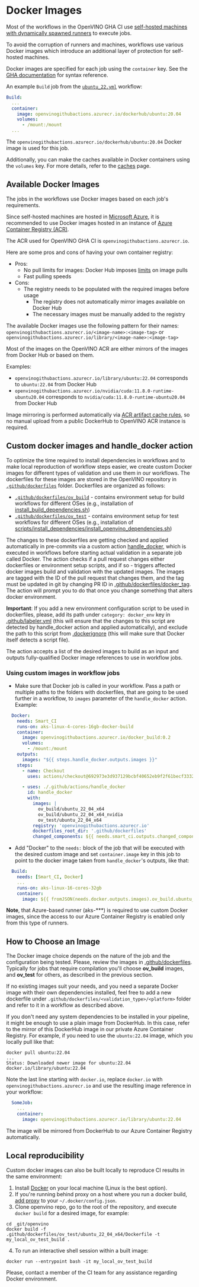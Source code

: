 # Docker Images

Most of the workflows in the OpenVINO GHA CI use [self-hosted machines with dynamically spawned runners](./runners.md)
to execute jobs.

To avoid the corruption of runners and machines, workflows use various Docker images
which introduce an additional layer of protection for self-hosted machines.

Docker images are specified for each job using the `container` key. See the
[GHA documentation](https://docs.github.com/en/actions/using-jobs/running-jobs-in-a-container)
for syntax reference.

An example `Build` job from the [`ubuntu_22.yml`](./../../../../.github/workflows/ubuntu_22.yml) workflow:
```yaml
Build:
  ...
  container:
    image: openvinogithubactions.azurecr.io/dockerhub/ubuntu:20.04
    volumes:
      - /mount:/mount
  ...
```

The `openvinogithubactions.azurecr.io/dockerhub/ubuntu:20.04` Docker image is used for this job.

Additionally, you can make the caches available in Docker containers using the `volumes` key.
For more details, refer to the [caches](./caches.md) page.

## Available Docker Images

The jobs in the workflows use Docker images based on each job's requirements.

Since self-hosted machines are hosted in [Microsoft Azure](https://azure.microsoft.com/en-us),
it is recommended to use Docker images hosted in an instance of [Azure Container Registry (ACR)](https://azure.microsoft.com/en-us/products/container-registry).

The ACR used for OpenVINO GHA CI is `openvinogithubactions.azurecr.io`.

Here are some pros and cons of having your own container registry:
* Pros:
  * No pull limits for images: Docker Hub imposes [limits](https://docs.docker.com/docker-hub/download-rate-limit/) on image pulls
  * Fast pulling speeds
* Cons:
  * The registry needs to be populated with the required images before usage
    * The registry does not automatically mirror images available on Docker Hub
    * The necessary images must be manually added to the registry

The available Docker images use the following pattern for their names: `openvinogithubactions.azurecr.io/<image-name>:<image-tag>` or `openvinogithubactions.azurecr.io/library/<image-name>:<image-tag>`

Most of the images on the OpenVINO ACR are either mirrors of the images from Docker Hub or based on them.

Examples:
* `openvinogithubactions.azurecr.io/library/ubuntu:22.04` corresponds to `ubuntu:22.04` from Docker Hub
* `openvinogithubactions.azurecr.io/nvidia/cuda:11.8.0-runtime-ubuntu20.04` corresponds to `nvidia/cuda:11.8.0-runtime-ubuntu20.04` from Docker Hub

Image mirroring is performed automatically via [ACR artifact cache rules](https://learn.microsoft.com/en-us/azure/container-registry/container-registry-artifact-cache),
so no manual upload from a public DockerHub to OpenVINO ACR instance is required. 

## Custom docker images and handle_docker action

To optimize the time required to install dependencies in workflows and to make local reproduction of workflow steps easier, 
we create custom Docker images for different types of validation and use them in our workflows. 
The dockerfiles for these images are stored in the OpenVINO repository in [`.github/dockerfiles`](./../../../../.github/dockerfiles) 
folder. Dockerfiles are organized as follows:

* [`.github/dockerfiles/ov_build`](./../../../../.github/dockerfiles/ov_build) - contains environment setup for 
build workflows for different OSes (e.g., installation of [install_build_dependencies.sh](./../../../../install_build_dependencies.sh))
* [`.github/dockerfiles/ov_test`](./../../../../.github/dockerfiles/ov_test) - contains environment setup for 
test workflows for different OSes (e.g., installation of [scripts/install_dependencies/install_openvino_dependencies.sh](./../../../../scripts/install_dependencies/install_openvino_dependencies.sh))

The changes to these dockerfiles are getting checked and applied automatically in pre-commits via a custom action
[handle_docker](./../../../../.github/actions/handle_docker), which is executed in workflows before starting actual 
validation in a separate job called Docker. The action checks if a pull request changes either dockerfiles or 
environment setup scripts, and if so - triggers affected docker images build and validation with the updated images.
The images are tagged with the ID of the pull request that changes them, and the tag must be updated in git by changing 
PR ID in [.github/dockerfiles/docker_tag](./../../../../.github/dockerfiles/docker_tag). The action will prompt you 
to do that once you change something that alters docker environment.

**Important**: If you add a new environment configuration script to be used in dockerfiles, please, add its path under 
`category: docker_env` key in [.github/labeler.yml](./../../../../.github/labeler.yml) (this will 
ensure that the changes to this script are detected by handle_docker action and applied automatically), and exclude 
the path to this script from [.dockerignore](./../../../../.dockerignore) (this will make sure that Docker itself 
detects a script file).

The action accepts a list of the desired images to build as an input and outputs fully-qualified Docker image references
to use in workflow jobs.

### Using custom images in workflow jobs

* Make sure that Docker job is called in your workflow. Pass a path or multiple paths to the folders with dockerfiles, 
that are going to be used further in a workflow, to `images` parameter of the `handle_docker` action. Example:
```yaml
  Docker:
    needs: Smart_CI
    runs-on: aks-linux-4-cores-16gb-docker-build
    container:
      image: openvinogithubactions.azurecr.io/docker_build:0.2
      volumes:
        - /mount:/mount
    outputs:
      images: "${{ steps.handle_docker.outputs.images }}"
    steps:
      - name: Checkout
        uses: actions/checkout@692973e3d937129bcbf40652eb9f2f61becf3332 # v4.1.7

      - uses: ./.github/actions/handle_docker
        id: handle_docker
        with:
          images: |
            ov_build/ubuntu_22_04_x64
            ov_build/ubuntu_22_04_x64_nvidia
            ov_test/ubuntu_22_04_x64
          registry: 'openvinogithubactions.azurecr.io'
          dockerfiles_root_dir: '.github/dockerfiles'
          changed_components: ${{ needs.smart_ci.outputs.changed_components }}
```
* Add "Docker" to the `needs:` block of the job that will be executed with the desired custom image and set 
`container.image` key in this job to point to the docker image taken from `handle_docker`'s outputs, like that: 
```yaml
  Build:
    needs: [Smart_CI, Docker]
    ...
    runs-on: aks-linux-16-cores-32gb
    container:
      image: ${{ fromJSON(needs.docker.outputs.images).ov_build.ubuntu_22_04_x64 }}
```
**Note**, that Azure-based runner (aks-***) is required to use custom Docker images, since the access to our 
Azure Container Registry is enabled only from this type of runners.


## How to Choose an Image

The Docker image choice depends on the nature of the job and the configuration being tested. Please, review the images 
in [.github/dockerfiles](./../../../../.github/dockerfiles). Typically for jobs that require compilation you'll
choose **ov_build** images, and **ov_test** for others, as described in the previous section.

If no existing images suit your needs, and you need a separate Docker image with their own dependencies installed, 
feel free to add a new dockerfile under `.github/dockerfiles/<validation_type>/<platform>` folder and refer to it 
in a workflow as described above.

If you don't need any system dependencies to be installed in your pipeline, it might be enough to use a plain
image from DockerHub. In this case, refer to the mirror of this DockerHub image in our 
private Azure Container Registry. For example, if you need to use the `ubuntu:22.04` image, which you locally pull like that:
```
docker pull ubuntu:22.04
...
Status: Downloaded newer image for ubuntu:22.04
docker.io/library/ubuntu:22.04
```
Note the last line starting with `docker.io`, replace `docker.io` with `openvinogithubactions.azurecr.io` and use the 
resulting image reference in your workflow:
```yaml
  SomeJob:
    ...
    container:
      image: openvinogithubactions.azurecr.io/library/ubuntu:22.04
```
The image will be mirrored from DockerHub to our Azure Container Registry automatically.


## Local reproducibility

Custom docker images can also be built locally to reproduce CI results in the same environment:
1. Install [Docker](https://docs.docker.com/engine/install) on your local machine (Linux is the best option).
2. If you're running behind proxy on a host where you run a docker build, 
[add proxy](https://docs.docker.com/engine/cli/proxy/#configure-the-docker-client) to your `~/.docker/config.json`.
3. Clone openvino repo, go to the root of the repository, and execute `docker build` for a desired image, for example:
```
cd _git/openvino
docker build -f .github/dockerfiles/ov_test/ubuntu_22_04_x64/Dockerfile -t my_local_ov_test_build .
```
4. To run an interactive shell session within a built image:
```
docker run --entrypoint bash -it my_local_ov_test_build
```

Please, contact a member of the CI team for any assistance regarding Docker environment.
